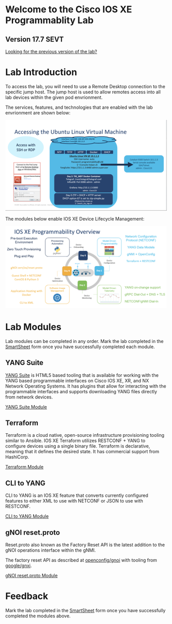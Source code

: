# Welcome to the Cisco IOS XE Programmablity Lab

## Version 17.7 SEVT

[Looking for the previous version of the lab?](https://github.com/jeremycohoe/cisco-ios-xe-programmability-lab)

# Lab Introduction
To access the lab, you will need to use a Remote Desktop connection to the specific jump host. The jump host is used to allow remotes access into all lab devices within the given pod envrionment.

The services, features, and technologies that are enabled with the lab envrionment are shown below:

![](./imgs/pod_details.png)

The modules below enable IOS XE Device Lifecycle Management:

![](./imgs/device_lifecycle.png)

# Lab Modules

Lab modules can be completed in any order. Mark the lab completed in the [SmartSheet](https://app.smartsheet.com/b/form/134240eac2d84a57acd4efc24fd8f3d0) form once you have successfully completed each module. 

## YANG Suite

[YANG Suite](https://github.com/CiscoDevNet/yangsuite) is HTML5 based tooling that is available for working with the YANG based programmable interfaces on Cisco IOS XE, XR, and NX Network Operating Systems. It has plugins that allow for interacting with the programmable interfaces and supports downloading YANG files directly from network devices.

[YANG Suite Module](YANG_Suite.md)

## Terraform
Terraform is a cloud native, open-source infrastructure provisioning tooling similar to Ansible. IOS XE Terraform utilizes RESTCONF + YANG to configure devices using a single binary file. Terraform is declarative, meaning that it defines the desired state. It has commercial support from HashiCorp.

[Terraform Module](Terraform.md)

## CLI to YANG
CLI to YANG is an IOS XE feature that converts currently configured features to either XML to use with NETCONF or JSON to use with RESTCONF.

[CLI to YANG Module](CLI2YANG.md)

## gNOI reset.proto
Reset.proto also known as the Factory Reset API is the latest addition to the gNOI operations interface within the gNMI.

The factory reset API as described at [openconfig/gnoi](https://github.com/openconfig/gnoi/blob/master/factory_reset/​) with tooling from [google/gnxi](https://github.com/google/gnxi/tree/master/gnoi_reset).

[gNOI reset.proto Module](gNOI_reset_proto.md)


# Feedback
 Mark the lab completed in the [SmartSheet](https://app.smartsheet.com/b/form/134240eac2d84a57acd4efc24fd8f3d0) form once you have successfully completed the modules above. 
